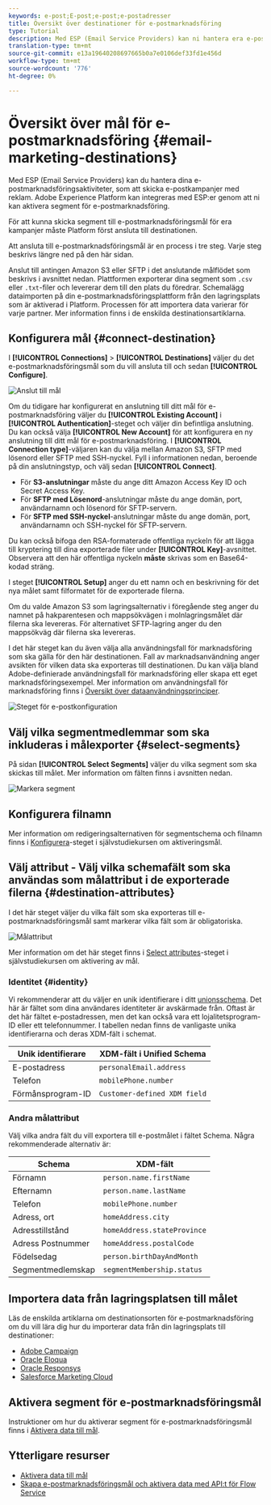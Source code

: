 ```yaml
---
keywords: e-post;E-post;e-post;e-postadresser
title: Översikt över destinationer för e-postmarknadsföring
type: Tutorial
description: Med ESP (Email Service Providers) kan ni hantera era e-postmarknadsföringsaktiviteter, t.ex. för att skicka e-postkampanjer.
translation-type: tm+mt
source-git-commit: e13a19640208697665b0a7e0106def33fd1e456d
workflow-type: tm+mt
source-wordcount: '776'
ht-degree: 0%

---
```



# Översikt över mål för e-postmarknadsföring {#email-marketing-destinations}

Med ESP (Email Service Providers) kan du hantera dina e-postmarknadsföringsaktiviteter, som att skicka e-postkampanjer med reklam. Adobe Experience Platform kan integreras med ESP:er genom att ni kan aktivera segment för e-postmarknadsföring.

För att kunna skicka segment till e-postmarknadsföringsmål för era kampanjer måste Platform först ansluta till destinationen.

Att ansluta till e-postmarknadsföringsmål är en process i tre steg. Varje steg beskrivs längre ned på den här sidan.

Anslut till antingen Amazon S3 eller SFTP i det anslutande målflödet som beskrivs i avsnittet nedan. Plattformen exporterar dina segment som `.csv` eller `.txt`-filer och levererar dem till den plats du föredrar. Schemalägg dataimporten på din e-postmarknadsföringsplattform från den lagringsplats som är aktiverad i Platform. Processen för att importera data varierar för varje partner. Mer information finns i de enskilda destinationsartiklarna.

## Konfigurera mål {#connect-destination}

I **[!UICONTROL Connections]** > **[!UICONTROL Destinations]** väljer du det e-postmarknadsföringsmål som du vill ansluta till och sedan **[!UICONTROL Configure]**.

![Anslut till mål](../../assets/catalog/email-marketing/overview/connect-email-marketing.png)

Om du tidigare har konfigurerat en anslutning till ditt mål för e-postmarknadsföring väljer du **[!UICONTROL Existing Account]** i **[!UICONTROL Authentication]**-steget och väljer din befintliga anslutning. Du kan också välja **[!UICONTROL New Account]** för att konfigurera en ny anslutning till ditt mål för e-postmarknadsföring. I **[!UICONTROL Connection type]**-väljaren kan du välja mellan Amazon S3, SFTP med lösenord eller SFTP med SSH-nyckel. Fyll i informationen nedan, beroende på din anslutningstyp, och välj sedan **[!UICONTROL Connect]**.

- För **S3-anslutningar** måste du ange ditt Amazon Access Key ID och Secret Access Key.
- För **SFTP med Lösenord**-anslutningar måste du ange domän, port, användarnamn och lösenord för SFTP-servern.
- För **SFTP med SSH-nyckel**-anslutningar måste du ange domän, port, användarnamn och SSH-nyckel för SFTP-servern.

Du kan också bifoga den RSA-formaterade offentliga nyckeln för att lägga till kryptering till dina exporterade filer under **[!UICONTROL Key]**-avsnittet. Observera att den här offentliga nyckeln **måste** skrivas som en Base64-kodad sträng.

I steget **[!UICONTROL Setup]** anger du ett namn och en beskrivning för det nya målet samt filformatet för de exporterade filerna.

Om du valde Amazon S3 som lagringsalternativ i föregående steg anger du namnet på hakparentesen och mappsökvägen i molnlagringsmålet där filerna ska levereras. För alternativet SFTP-lagring anger du den mappsökväg där filerna ska levereras.

I det här steget kan du även välja alla användningsfall för marknadsföring som ska gälla för den här destinationen. Fall av marknadsanvändning anger avsikten för vilken data ska exporteras till destinationen. Du kan välja bland Adobe-definierade användningsfall för marknadsföring eller skapa ett eget marknadsföringsexempel. Mer information om användningsfall för marknadsföring finns i [Översikt över dataanvändningsprinciper](../../../data-governance/policies/overview.md).

![Steget för e-postkonfiguration](../../assets/catalog/email-marketing/overview/email-setup-step.png)

## Välj vilka segmentmedlemmar som ska inkluderas i målexporter {#select-segments}

På sidan **[!UICONTROL Select Segments]** väljer du vilka segment som ska skickas till målet. Mer information om fälten finns i avsnitten nedan.

![Markera segment](../../assets/common/email-select-segments.png)

## Konfigurera filnamn

Mer information om redigeringsalternativen för segmentschema och filnamn finns i [Konfigurera](../../ui/activate-destinations.md#configure)-steget i självstudiekursen om aktiveringsmål.

## Välj attribut - Välj vilka schemafält som ska användas som målattribut i de exporterade filerna {#destination-attributes}

I det här steget väljer du vilka fält som ska exporteras till e-postmarknadsföringsmål samt markerar vilka fält som är obligatoriska.

![Målattribut](../../assets/catalog/email-marketing/overview/recommended-attributes.png)

Mer information om det här steget finns i [Select attributes](../../ui/activate-destinations.md#select-attributes)-steget i självstudiekursen om aktivering av mål.

### Identitet {#identity}

Vi rekommenderar att du väljer en unik identifierare i ditt [unionsschema](../../../profile/home.md#profile-fragments-and-union-schemas). Det här är fältet som dina användares identiteter är avskärmade från. Oftast är det här fältet e-postadressen, men det kan också vara ett lojalitetsprogram-ID eller ett telefonnummer. I tabellen nedan finns de vanligaste unika identifierarna och deras XDM-fält i schemat.

| Unik identifierare | XDM-fält i Unified Schema |
----------------- | ---------------------------
| E-postadress | `personalEmail.address` |
| Telefon | `mobilePhone.number` |
| Förmånsprogram-ID | `Customer-defined XDM field` |

### Andra målattribut

Välj vilka andra fält du vill exportera till e-postmålet i fältet Schema. Några rekommenderade alternativ är:

| Schema | XDM-fält |
------ | ---------
| Förnamn | `person.name.firstName` |
| Efternamn | `person.name.lastName` |
| Telefon | `mobilePhone.number` |
| Adress, ort | `homeAddress.city` |
| Adresstillstånd | `homeAddress.stateProvince` |
| Adress Postnummer | `homeAddress.postalCode` |
| Födelsedag | `person.birthDayAndMonth` |
| Segmentmedlemskap | `segmentMembership.status` |

## Importera data från lagringsplatsen till målet

Läs de enskilda artiklarna om destinationsorten för e-postmarknadsföring om du vill lära dig hur du importerar data från din lagringsplats till destinationer:

- [Adobe Campaign](./adobe-campaign.md#import-data-into-campaign)
- [Oracle Eloqua](./oracle-eloqua.md#import-data-into-eloqua)
- [Oracle Responsys](./oracle-responsys.md#import-data-into-responsys)
- [Salesforce Marketing Cloud](./salesforce-marketing-cloud.md#import-data-into-salesforce)

## Aktivera segment för e-postmarknadsföringsmål

Instruktioner om hur du aktiverar segment för e-postmarknadsföringsmål finns i [Aktivera data till mål](../../ui/activate-destinations.md).

## Ytterligare resurser

- [Aktivera data till mål](../../ui/activate-destinations.md)
- [Skapa e-postmarknadsföringsmål och aktivera data med API:t för Flow Service](../../api/email-marketing.md)